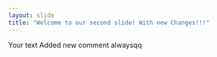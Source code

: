 ```yaml
---
layout: slide
title: "Welcome to our second slide! With new Changes!!!"
---
```

Your text
Added new comment alwaysqq